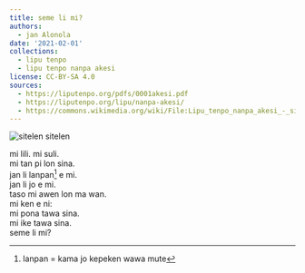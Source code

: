 ```yaml
---
title: seme li mi?
authors:
  - jan Alonola
date: '2021-02-01'
collections:
  - lipu tenpo
  - lipu tenpo nanpa akesi
license: CC-BY-SA 4.0
sources:
  - https://liputenpo.org/pdfs/0001akesi.pdf
  - https://liputenpo.org/lipu/nanpa-akesi/
  - https://commons.wikimedia.org/wiki/File:Lipu_tenpo_nanpa_akesi_-_sitelen_sitelen.png
---
```


![sitelen sitelen](https://upload.wikimedia.org/wikipedia/commons/f/f6/Lipu_tenpo_nanpa_akesi_-_sitelen_sitelen.png)

mi lili. mi suli.  
mi tan pi lon sina.  
jan li lanpan[^1] e mi.  
jan li jo e mi.  
taso mi awen lon ma wan.  
mi ken e ni:  
mi pona tawa sina.  
mi ike tawa sina.  
seme li mi?

[^1]: lanpan = kama jo kepeken wawa mute
